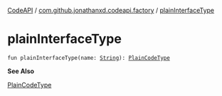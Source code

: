 [CodeAPI](../index.md) / [com.github.jonathanxd.codeapi.factory](index.md) / [plainInterfaceType](.)

# plainInterfaceType

`fun plainInterfaceType(name: `[`String`](https://kotlinlang.org/api/latest/jvm/stdlib/kotlin/-string/index.html)`): `[`PlainCodeType`](../com.github.jonathanxd.codeapi.type/-plain-code-type/index.md)

**See Also**

[PlainCodeType](../com.github.jonathanxd.codeapi.type/-plain-code-type/index.md)

